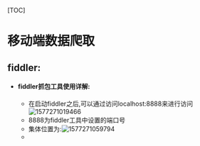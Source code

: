 [TOC]



# 移动端数据爬取

## fiddler:

- #### fiddler抓包工具使用详解:

  - 在启动fiddler之后,可以通过访问localhost:8888来进行访问![1577271019466](C:\Users\lenovo\Desktop\-\Internet_worm\assets\1577271019466.png)
  - 8888为fiddler工具中设置的端口号
  - 集体位置为:![1577271059794](C:\Users\lenovo\Desktop\-\Internet_worm\assets\1577271059794.png)
  - 